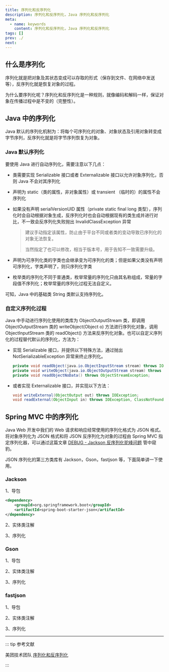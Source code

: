 ```yaml
---
title: 序列化和反序列化
description: 序列化和反序列化，Java 序列化和反序列化
meta:
  - name: keywords
    content: 序列化和反序列化，Java 序列化和反序列化
tags: []
prev: ./
next: 
---
```


## 什么是序列化

序列化就是把对象及其状态变成可以存取的形式（保存到文件、在网络中发送等），反序列化就是恢复对象的过程。

为什么要序列化呢？序列化和反序列化是一种规则，就像编码和解码一样，保证对象在传播过程中是不变的（完整性）。

## Java 中的序列化

Java 默认的序列化机制为：将每个可序列化的对象、对象状态及引用对象转变成字节序列，反序列化就是将字节序列恢复为对象。

### Java 默认序列化

要使用 Java 进行自动序列化，需要注意以下几点：

- 类需要实现 Serializable 接口或者 Externalizable 接口以允许对象序列化，否则 Java 不会对其序列化

- 声明为 static（类的属性，非对象属性）或 transient （临时的）的属性不会序列化

- 如果没有声明 serialVersionUID 属性（private static final long 类型），序列化时会自动根据对象生成，反序列化时也会自动根据现有的类生成并进行对比，不一致会反序列化失败抛出 InvalidClassException 异常

  > 建议手动指定该属性，防止由于平台不同或者类的变动导致已序列化的对象无法恢复。
  >
  > 当然指定了也可以修改，相当于版本号，用于告知不一致需要升级。

- 声明为可序列化类的字类也会继承变为可序列化的类；但是如果父类没有声明可序列化，字类声明了，则只序列化字类

- 枚举类的序列化不同于普通类，枚举常量的序列化只由其名称组成，常量的字段值不序列化；枚举常量的序列化过程无法自定义。

可知，Java 中的基础类 String 类默认支持序列化。

### 自定义序列化过程

Java 中手动进行序列化使用的类库为 ObjectOutputStream 类，即调用 ObjectOutputStream 类的 writeObject(Object o) 方法进行序列化对象，调用 ObjectInputStream 类的 readObject() 方法来反序列化对象。也可以自定义序列化的过程替代默认的序列化，方法为：

- 实现 Serializable 接口，并提供以下特殊方法，通过抛出 NotSerializableException 异常来终止序列化。

  ```java
  private void readObject(java.io.ObjectInputStream stream) throws IOException, ClassNotFoundException;
  private void writeObject(java.io.ObjectOutputStream stream) throws IOException;
  private void readObjectNoData() throws ObjectStreamException;
  ```

- 或者实现 Externalizable 接口，并实现以下方法：

  ```java
  void writeExternal(ObjectOutput out) throws IOException;
  void readExternal(ObjectInput in) throws IOException, ClassNotFoundException;
  ```

## Spring MVC 中的序列化

Java Web 开发中我们的 Web 请求和响应经常使用的序列化格式为 JSON 格式。将对象序列化为 JSON 格式和将 JSON 反序列化为对象的过程由 Spring MVC 指定序列化器，可以通过这篇文章 [DEBUG - Jackson 反序列化驼峰问题](./jackson-serialization) 管中窥豹。

JSON 序列化的第三方类库有 Jackson，Gson，fastjson 等，下面简单讲一下使用。

### Jackson

1、导包

```xml
<dependency>
    <groupId>org.springframework.boot</groupId>
    <artifactId>spring-boot-starter-json</artifactId>
</dependency>
```

2、实体类注解

3、序列化

### Gson

1、导包

2、实体类注解

3、序列化

### fastjson

1、导包

2、实体类注解

3、序列化

---

::: tip 参考文献

美团技术团队 [序列化和反序列化](https://tech.meituan.com/2015/02/26/serialization-vs-deserialization.html)

:::
